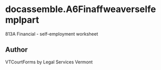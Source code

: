 # docassemble.A6Finaffweaverselfemplpart

813A Financial - self-employment worksheet

## Author

VTCourtForms by Legal Services Vermont


